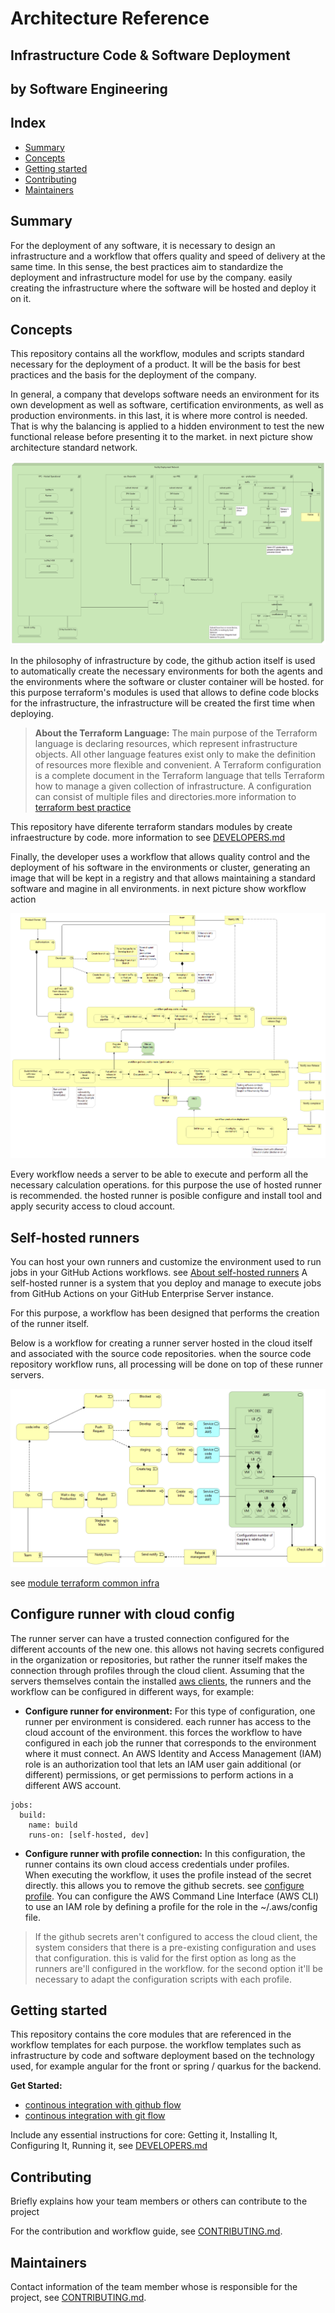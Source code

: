 # Architecture Reference 
## Infrastructure Code & Software Deployment
## by Software Engineering

Index
----
- [Summary](#Summary)
- [Concepts](#Concepts)
- [Getting started](#Getting-started)
- [Contributing](#Contributing)
- [Maintainers](#Maintainers)


Summary
---
For the deployment of any software, it is necessary to design an infrastructure and a workflow that offers quality and speed of delivery at the same time. In this sense, the best practices aim to standardize the deployment and infrastructure model for use by the company. easily creating the infrastructure where the software will be hosted and deploy it on it.

Concepts
---
This repository contains all the workflow, modules and scripts standard necessary for the deployment of a product. 
It will be the basis for best practices and the basis for the deployment of the company.

In general, a company that develops software needs an environment for its own development as well as software, certification environments, as well as production environments. in this last, it is where more control is needed.
That is why the balancing is applied to a hidden environment to test the new functional release before presenting it to the market. in next picture show architecture standard network.

![Network Environment](./images/docs/project-template/vpc-network.png) 

In the philosophy of infrastructure by code, the github action itself is used to automatically create the necessary environments for both the agents and the environments where the software or cluster container will be hosted. 
for this purpose terraform's modules is used that allows to define code blocks for the infrastructure, the infrastructure will be created the first time when deploying.

>**About the Terraform Language:** The main purpose of the Terraform language is declaring resources, which represent infrastructure objects. All other language features exist only to make the definition of resources more flexible and convenient.
A Terraform configuration is a complete document in the Terraform language that tells Terraform how to manage a given collection of infrastructure. A configuration can consist of multiple files and directories.more information to [terraform best practice](https://github.com/Iberia-Ent/software-engineering--best-practices--iac--terraform--documentation)

This repository have diferente terraform standars modules by create infraestructure by code. more information to see [DEVELOPERS.md](./DEVELOPERS.md)

Finally, the developer uses a workflow that allows quality control and the deployment of his software in the environments or cluster, generating an image that will be kept in a registry and that allows maintaining a standard software and magine in all environments.
in next picture show workflow action

![Deploy software](./images/docs/project-template/DeveloperFlow.png)

Every workflow needs a server to be able to execute and perform all the necessary calculation operations. for this purpose the use of hosted runner is recommended. the hosted runner is posible configure and install tool and apply security access to cloud account. 

Self-hosted runners
---
You can host your own runners and customize the environment used to run jobs in your GitHub Actions workflows. see [About self-hosted runners](https://docs.github.com/en/enterprise-server@3.3/actions/hosting-your-own-runners/about-self-hosted-runners) 
A self-hosted runner is a system that you deploy and manage to execute jobs from GitHub Actions on your GitHub Enterprise Server instance.

For this purpose, a workflow has been designed that performs the creation of the runner itself.

Below is a workflow for creating a runner server hosted in the cloud itself and associated with the source code repositories. when the source code repository workflow runs, all processing will be done on top of these runner servers.

![runner installed](./images/docs/project-template/Deployment-Infrastructure.png)

see [module terraform common infra]( https://github.com/Iberia-Ent/software-engineering--deployments-sdlc-common--infra)

## Configure runner with cloud config
The runner server can have a trusted connection configured for the different accounts of the new one. this allows not having secrets configured in the organization or repositories, but rather the runner itself makes the connection through profiles through the cloud client. 
Assuming that the servers themselves contain the installed [aws clients](https://docs.aws.amazon.com/cli/latest/userguide/getting-started-install.html), the runners and the workflow can be configured in different ways, for example:

- **Configure runner for environment:** For this type of configuration, one runner per environment is considered. each runner has access to the cloud account of the environment. this forces the workflow to have configured in each job the runner that corresponds to the environment where it must connect. An AWS Identity and Access Management (IAM) role is an authorization tool that lets an IAM user gain additional (or different) permissions, or get permissions to perform actions in a different AWS account. 
````
jobs:
  build:
    name: build
    runs-on: [self-hosted, dev]
````
- **Configure runner with profile connection:** In this configuration, the runner contains its own cloud access credentials under profiles.  
When executing the workflow, it uses the profile instead of the secret directly. this allows you to remove the github secrets. see [configure profile]( https://docs.aws.amazon.com/cli/latest/userguide/cli-configure-files.html). You can configure the AWS Command Line Interface (AWS CLI) to use an IAM role by defining a profile for the role in the ~/.aws/config file.

>If the github secrets aren't configured to access the cloud client, the system considers that there is a pre-existing configuration and uses that configuration. this is valid for the first option as long as the runners are'll configured in the workflow. for the second option it'll be necessary to adapt the configuration scripts with each profile.

Getting started
---
This repository contains the core modules that are referenced in the workflow templates for each purpose.
the workflow templates such as infrastructure by code and software deployment based on the technology used, for example angular for the front or spring / quarkus for the backend.

**Get Started:**
- [continous integration with github flow](https://github.com/Iberia-Ent/software-engineering--getting-started--github--flow)
- [continous integration with git flow](https://github.com/Iberia-Ent/software-engineering--getting-started--git--flow)

Include any essential instructions for core: Getting it, Installing It, Configuring It, Running it, see [DEVELOPERS.md](./DEVELOPERS.md)

Contributing
---
Briefly explains how your team members or others can contribute to the project

For the contribution and workflow guide, see [CONTRIBUTING.md](./CONTRIBUTING.md).

Maintainers
---
Contact information of the team member whose is responsible for the project, see [CONTRIBUTING.md](./CONTRIBUTING.md).
